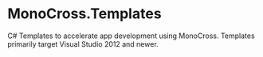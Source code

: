 MonoCross.Templates
===================

C# Templates to accelerate app development using MonoCross. Templates primarily target Visual Studio 2012 and newer.
